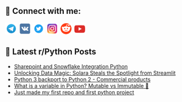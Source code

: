 ## 🔎 Connect with me:
[<img src="https://github.com/bullbesh/bullbesh/blob/main/images/Telegram.png" width="32" height="32" />](https://t.me/bullbesh)
[<img src="https://github.com/bullbesh/bullbesh/blob/main/images/VK.png" width="32" height="32" />](https://vk.com/bullbesh)
[<img src="https://github.com/bullbesh/bullbesh/blob/main/images/Twitter.png" width="32" height="32" />](https://twitter.com/bullbesh1)
[<img src="https://github.com/bullbesh/bullbesh/blob/main/images/Instagram.png" width="32" height="32" />](https://www.instagram.com/bullbesh)
[<img src="https://github.com/bullbesh/bullbesh/blob/main/images/Reddit.png" width="32" height="32" />](https://www.reddit.com/user/bullbesh)
[<img src="https://github.com/bullbesh/bullbesh/blob/main/images/YouTube.png" width="32" height="32" />](https://www.youtube.com/channel/UCtfjRs6uzgq5mfm8S06WTcg)

## 📕 Latest r/Python Posts
<!-- BLOG-POST-LIST:START -->
- [Sharepoint and Snowflake Integration Python](https://www.reddit.com/r/Python/comments/1764vmh/sharepoint_and_snowflake_integration_python/)
- [Unlocking Data Magic: Solara Steals the Spotlight from Streamlit](https://www.reddit.com/r/Python/comments/1764o5t/unlocking_data_magic_solara_steals_the_spotlight/)
- [Python 3 backport to Python 2 - Commercial products](https://www.reddit.com/r/Python/comments/1764dny/python_3_backport_to_python_2_commercial_products/)
- [What is a variable in Python? Mutable vs Immutable 🐍](https://www.reddit.com/r/Python/comments/1763f2i/what_is_a_variable_in_python_mutable_vs_immutable/)
- [Just made my first repo and first python project](https://www.reddit.com/r/Python/comments/175xg6j/just_made_my_first_repo_and_first_python_project/)
<!-- BLOG-POST-LIST:END -->
